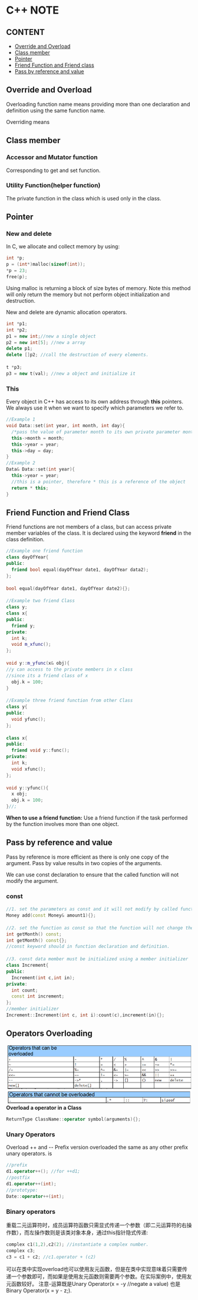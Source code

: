 # C++ NOTE

## CONTENT
- [Override and Overload](#override-and-overload)
- [Class member](#class-member)
- [Pointer](#pointer)
- [Friend Function and Friend class](#friend-function-and-friend-class)
- [Pass by reference and value](#pass-by-reference-and-value)

## Override and Overload
Overloading function name means providing more than one declaration and definition using the same function name.

Overriding means

## Class member
### Accessor and Mutator function
Corresponding to get and set function.
### Utility Function(helper function)
The private function in the class which is used only in the class.

## Pointer
### New and delete
In C, we allocate and collect memory by using:
```c
int *p;
p = (int*)malloc(sizeof(int));
*p = 23;
free(p);
```
Using malloc is returning a block of size bytes of memory. Note this method will only return the memory but not perform object initialization and destruction.

New and delete are dynamic allocation operators.
```c++
int *p1;
int *p2;
p1 = new int;//new a single object
p2 = new int[5]; //new a array
delete p1;
delete []p2; //call the destruction of every elements.

t *p3;
p3 = new t(val); //new a object and initialize it
```
### This
Every object in C++ has access to its own address through **this** pointers. We always use it when we want to specify which parameters we refer to.
```c++
//Example 1
void Data::set(int year, int month, int day){
  /*pass the value of parameter month to its own private parameter month.*/
  this->month = month;  
  this->year = year;
  this->day = day;
}
//Example 2
Data& Data::set(int year){
  this->year = year;
  //this is a pointer, therefore * this is a reference of the object
  return * this;
}
```
## Friend Function and Friend Class
Friend functions are not members of a class, but can access private member variables of the class. It is declared using the keyword **friend** in the class definition.
```c++
//Example one friend function
class dayOfYear{
public:
  friend bool equal(dayOfYear date1, dayOfYear data2);
};

bool equal(dayOfYear date1, dayOfYear date2){};

//Example two friend Class
class y;
class x{
public:
  friend y;
private:
  int k;
  void m_xfunc();
};

void y::m_yfunc(x& obj){
//y can access to the private members in x class
//since its a friend class of x
  obj.k = 100;
}

//Example three friend function from other Class
class y{
public:
  void yfunc();
};

class x{
public:
  friend void y::func();
private:
  int k;
  void xfunc();
};

void y::yfunc(){
  x obj;
  obj.k = 100;
}//;
```
**When to use a friend function:**
Use a friend function if the task performed by the function involves more than one object.

## Pass by reference and value
Pass by reference is more efficient as there is only one copy of the argument. Pass by value results in two copies of the arguments.

We can use const declaration to ensure that the called function will not modify the argument.
### const
```c++
//1. set the parameters as const and it will not modify by called function
Money add(const Money& amount1){};

//2. set the function as const so that the function will not change the value of any member variables
int getMonth() const;
int getMonth() const{};
//const keyword should in function declaration and definition.

//3. const data member must be initialized using a member initializer
class Increment{
public:
  Increment(int c,int in);
private:
  int count;
  const int increment;
};
//member initializer
Increment::Increment(int c, int i):count(c),increment(in){};
```

## Operators Overloading
![overload](operator.png)
![nOverload](nOverload.png)
**Overload a operator in a Class**
```c++
ReturnType ClassName::operator symbol(arguments){};
```
### Unary Operators
Overload ++ and --
Prefix version overloaded the same as any other prefix unary operators. is
```c++
//prefix
d1.operator++(); //for ++d1;
//postfix
d1.operator++(int);
//prototype:
Date::operator++(int);
```
### Binary operators
重载二元运算符时，成员运算符函数只需显式传递一个参数（即二元运算符的右操作数），而左操作数则是该类对象本身，通过this指针隐式传递:
```c++
complex c1(1,2),c2(2); //instantiate a complex number.
complex c3;
c3 = c1 + c2; //c1.operator + (c2)
```
可以在类中实现overload也可以使用友元函数，但是在类中实现意味着只需要传递一个参数即可，而如果是使用友元函数则需要两个参数。在实际案例中，使用友元函数较好。
注意-运算既是Unary Operator(x = -y //negate a value) 也是Binary Operator(x = y - z;).
